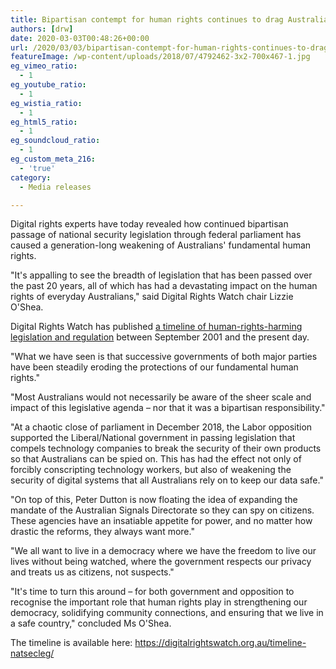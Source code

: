 ```yaml
---
title: Bipartisan contempt for human rights continues to drag Australia into a police state
authors: [drw]
date: 2020-03-03T00:48:26+00:00
url: /2020/03/03/bipartisan-contempt-for-human-rights-continues-to-drag-australia-into-a-police-state/
featureImage: /wp-content/uploads/2018/07/4792462-3x2-700x467-1.jpg
eg_vimeo_ratio:
  - 1
eg_youtube_ratio:
  - 1
eg_wistia_ratio:
  - 1
eg_html5_ratio:
  - 1
eg_soundcloud_ratio:
  - 1
eg_custom_meta_216:
  - 'true'
category:
  - Media releases

---
```

Digital rights experts have today revealed how continued bipartisan passage of national security legislation through federal parliament has caused a generation-long weakening of Australians' fundamental human rights.

"It's appalling to see the breadth of legislation that has been passed over the past 20 years, all of which has had a devastating impact on the human rights of everyday Australians," said Digital Rights Watch chair Lizzie O'Shea.

Digital Rights Watch has published [a timeline of human-rights-harming legislation and regulation][1] between September 2001 and the present day.

"What we have seen is that successive governments of both major parties have been steadily eroding the protections of our fundamental human rights."

"Most Australians would not necessarily be aware of the sheer scale and impact of this legislative agenda &#8211; nor that it was a bipartisan responsibility."

"At a chaotic close of parliament in December 2018, the Labor opposition supported the Liberal/National government in passing legislation that compels technology companies to break the security of their own products so that Australians can be spied on. This has had the effect not only of forcibly conscripting technology workers, but also of weakening the security of digital systems that all Australians rely on to keep our data safe."

"On top of this, Peter Dutton is now floating the idea of expanding the mandate of the Australian Signals Directorate so they can spy on citizens. These agencies have an insatiable appetite for power, and no matter how drastic the reforms, they always want more."

"We all want to live in a democracy where we have the freedom to live our lives without being watched, where the government respects our privacy and treats us as citizens, not suspects."

"It's time to turn this around &#8211; for both government and opposition to recognise the important role that human rights play in strengthening our democracy, solidifying community connections, and ensuring that we live in a safe country," concluded Ms O'Shea.


The timeline is available here: <https://digitalrightswatch.org.au/timeline-natsecleg/>

 [1]: https://digitalrightswatch.org.au/timeline-natsecleg/
